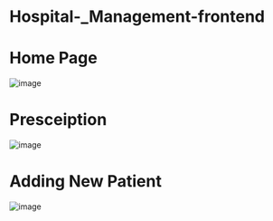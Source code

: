 # Hospital-_Management-frontend

# Home Page
![image](https://user-images.githubusercontent.com/78893155/145331459-08e2eb72-ca64-4fb2-a904-adef5854351d.png)
# Presceiption
![image](https://user-images.githubusercontent.com/78893155/145331500-19465a4b-035b-4327-9e03-5dc91e33f29c.png)
# Adding New Patient
![image](https://user-images.githubusercontent.com/78893155/145331563-ec439f40-b776-4090-8af2-5df3f67d5613.png)

